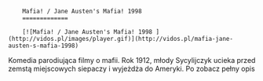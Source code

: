 
        Mafia! / Jane Austen's Mafia! 1998 
        =============
        
        [![Mafia! / Jane Austen's Mafia! 1998 ](http://vidos.pl/images/player.gif)](http://vidos.pl/mafia-jane-austen-s-mafia-1998)
        
        
 Komedia parodiująca filmy o mafii. Rok 1912, młody Sycylijczyk ucieka przed zemstą miejscowych siepaczy i wyjeżdża do Ameryki. Po zobacz pełny opis
    